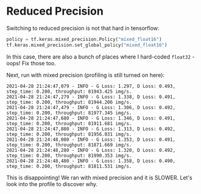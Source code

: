 # Reduced Precision

Switching to reduced precision is not that hard in tensorflow:

```python
policy = tf.keras.mixed_precision.Policy("mixed_float16")
tf.keras.mixed_precision.set_global_policy("mixed_float16")
```

In this case, there are also a bunch of places where I hard-coded `float32` - oops!  Fix those too.

Next, run with mixed precision (profiling is still turned on here):

```
2021-04-28 21:24:47,079 - INFO - G Loss: 1.297, D Loss: 0.493, step_time: 0.200, throughput: 81943.425 img/s.
2021-04-28 21:24:47,279 - INFO - G Loss: 1.338, D Loss: 0.491, step_time: 0.200, throughput: 81944.206 img/s.
2021-04-28 21:24:47,479 - INFO - G Loss: 1.306, D Loss: 0.492, step_time: 0.200, throughput: 81977.345 img/s.
2021-04-28 21:24:47,680 - INFO - G Loss: 1.346, D Loss: 0.491, step_time: 0.200, throughput: 81911.681 img/s.
2021-04-28 21:24:47,880 - INFO - G Loss: 1.313, D Loss: 0.492, step_time: 0.200, throughput: 81956.031 img/s.
2021-04-28 21:24:48,080 - INFO - G Loss: 1.353, D Loss: 0.491, step_time: 0.200, throughput: 81871.669 img/s.
2021-04-28 21:24:48,280 - INFO - G Loss: 1.320, D Loss: 0.492, step_time: 0.200, throughput: 81990.353 img/s.
2021-04-28 21:24:48,480 - INFO - G Loss: 1.358, D Loss: 0.490, step_time: 0.200, throughput: 81811.531 img/s.
```

This is disappointing!  We ran with mixed precision and it is SLOWER.  Let's look into the profile to discover why.
